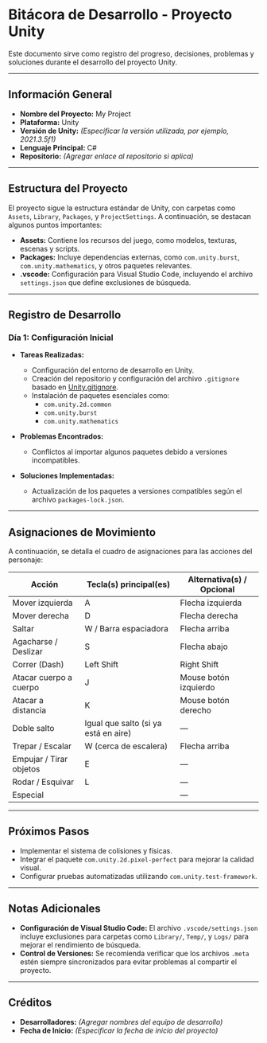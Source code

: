 # Bitácora de Desarrollo - Proyecto Unity

Este documento sirve como registro del progreso, decisiones, problemas y soluciones durante el desarrollo del proyecto Unity.

---

## Información General

- **Nombre del Proyecto:** My Project
- **Plataforma:** Unity
- **Versión de Unity:** *(Especificar la versión utilizada, por ejemplo, 2021.3.5f1)*
- **Lenguaje Principal:** C#
- **Repositorio:** *(Agregar enlace al repositorio si aplica)*

---

## Estructura del Proyecto

El proyecto sigue la estructura estándar de Unity, con carpetas como `Assets`, `Library`, `Packages`, y `ProjectSettings`. A continuación, se destacan algunos puntos importantes:

- **Assets:** Contiene los recursos del juego, como modelos, texturas, escenas y scripts.
- **Packages:** Incluye dependencias externas, como `com.unity.burst`, `com.unity.mathematics`, y otros paquetes relevantes.
- **.vscode:** Configuración para Visual Studio Code, incluyendo el archivo `settings.json` que define exclusiones de búsqueda.

---

## Registro de Desarrollo

### Día 1: Configuración Inicial
- **Tareas Realizadas:**
  - Configuración del entorno de desarrollo en Unity.
  - Creación del repositorio y configuración del archivo `.gitignore` basado en [Unity.gitignore](https://github.com/github/gitignore/blob/main/Unity.gitignore).
  - Instalación de paquetes esenciales como:
    - `com.unity.2d.common`
    - `com.unity.burst`
    - `com.unity.mathematics`

- **Problemas Encontrados:**
  - Conflictos al importar algunos paquetes debido a versiones incompatibles.

- **Soluciones Implementadas:**
  - Actualización de los paquetes a versiones compatibles según el archivo `packages-lock.json`.

---

## Asignaciones de Movimiento

A continuación, se detalla el cuadro de asignaciones para las acciones del personaje:

| **Acción**                | **Tecla(s) principal(es)** | **Alternativa(s) / Opcional** |
|---------------------------|----------------------------|--------------------------------|
| Mover izquierda           | A                        | Flecha izquierda              |
| Mover derecha             | D                        | Flecha derecha                |
| Saltar                    | W / Barra espaciadora    | Flecha arriba                 |
| Agacharse / Deslizar      | S                        | Flecha abajo                  |
| Correr (Dash)             | Left Shift               | Right Shift                   |
| Atacar cuerpo a cuerpo    | J                        | Mouse botón izquierdo         |
| Atacar a distancia        | K                        | Mouse botón derecho           |
| Doble salto               | Igual que salto (si ya está en aire) | —                  |
| Trepar / Escalar          | W (cerca de escalera)    | Flecha arriba                 |
| Empujar / Tirar objetos   | E                        | —                              |
| Rodar / Esquivar          | L                        | —                              |
| Especial                  |                          | —                              |


---

## Próximos Pasos

- Implementar el sistema de colisiones y físicas.
- Integrar el paquete `com.unity.2d.pixel-perfect` para mejorar la calidad visual.
- Configurar pruebas automatizadas utilizando `com.unity.test-framework`.

---

## Notas Adicionales

- **Configuración de Visual Studio Code:** El archivo `.vscode/settings.json` incluye exclusiones para carpetas como `Library/`, `Temp/`, y `Logs/` para mejorar el rendimiento de búsqueda.
- **Control de Versiones:** Se recomienda verificar que los archivos `.meta` estén siempre sincronizados para evitar problemas al compartir el proyecto.

---

## Créditos

- **Desarrolladores:** *(Agregar nombres del equipo de desarrollo)*
- **Fecha de Inicio:** *(Especificar la fecha de inicio del proyecto)*